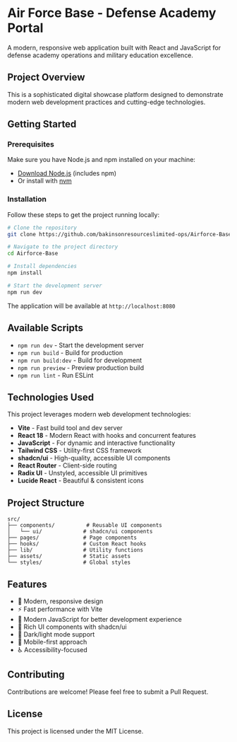 # Air Force Base - Defense Academy Portal

A modern, responsive web application built with React and JavaScript for defense academy operations and military education excellence.

## Project Overview

This is a sophisticated digital showcase platform designed to demonstrate modern web development practices and cutting-edge technologies.

## Getting Started

### Prerequisites

Make sure you have Node.js and npm installed on your machine:
- [Download Node.js](https://nodejs.org/) (includes npm)
- Or install with [nvm](https://github.com/nvm-sh/nvm#installing-and-updating)

### Installation

Follow these steps to get the project running locally:

```sh
# Clone the repository
git clone https://github.com/bakinsonresourceslimited-ops/Airforce-Base.git

# Navigate to the project directory
cd Airforce-Base

# Install dependencies
npm install

# Start the development server
npm run dev
```

The application will be available at `http://localhost:8080`

## Available Scripts

- `npm run dev` - Start the development server
- `npm run build` - Build for production
- `npm run build:dev` - Build for development
- `npm run preview` - Preview production build
- `npm run lint` - Run ESLint

## Technologies Used

This project leverages modern web development technologies:

- **Vite** - Fast build tool and dev server
- **React 18** - Modern React with hooks and concurrent features
- **JavaScript** - For dynamic and interactive functionality
- **Tailwind CSS** - Utility-first CSS framework
- **shadcn/ui** - High-quality, accessible UI components
- **React Router** - Client-side routing
- **Radix UI** - Unstyled, accessible UI primitives
- **Lucide React** - Beautiful & consistent icons

## Project Structure

```
src/
├── components/          # Reusable UI components
│   └── ui/             # shadcn/ui components
├── pages/              # Page components
├── hooks/              # Custom React hooks
├── lib/                # Utility functions
├── assets/             # Static assets
└── styles/             # Global styles
```

## Features

- 🎨 Modern, responsive design
- ⚡ Fast performance with Vite
- 🎯 Modern JavaScript for better development experience
- 🎪 Rich UI components with shadcn/ui
- 🌙 Dark/light mode support
- 📱 Mobile-first approach
- ♿ Accessibility-focused

## Contributing

Contributions are welcome! Please feel free to submit a Pull Request.

## License

This project is licensed under the MIT License.
